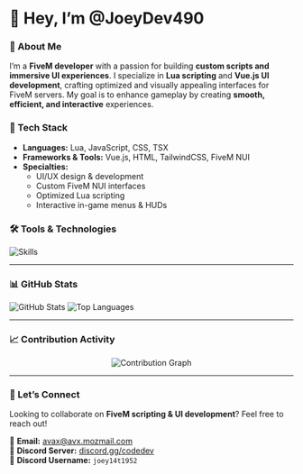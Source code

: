 # 👋 Hey, I’m @JoeyDev490  

### 🚀 About Me  
I’m a **FiveM developer** with a passion for building **custom scripts and immersive UI experiences**. I specialize in **Lua scripting** and **Vue.js UI development**, crafting optimized and visually appealing interfaces for FiveM servers. My goal is to enhance gameplay by creating **smooth, efficient, and interactive** experiences.  

### 🔧 Tech Stack  
- **Languages:** Lua, JavaScript, CSS, TSX  
- **Frameworks & Tools:** Vue.js, HTML, TailwindCSS, FiveM NUI  
- **Specialties:**  
  - UI/UX design & development  
  - Custom FiveM NUI interfaces  
  - Optimized Lua scripting  
  - Interactive in-game menus & HUDs  

### 🛠️ Tools & Technologies  
<p align="left">
  <img src="https://skillicons.dev/icons?i=lua,js,vue,css,html,tailwind,github,vscode,figma,linux" alt="Skills" />
</p>  

---

### 📊 GitHub Stats  
<p align="left">
  <img src="https://github-readme-stats.vercel.app/api?username=JoeyDev490&show_icons=true&theme=green" alt="GitHub Stats" />
  <img src="https://github-readme-stats.vercel.app/api/top-langs/?username=JoeyDev490&layout=compact&theme=green" alt="Top Languages" />
</p>  

---

### 📈 Contribution Activity  
<p align="center">
  <img src="https://github-readme-activity-graph.vercel.app/graph?username=JoeyDev490&theme=github-dark&bg_color=0d1117&color=00ff00&line=00ff00&point=00ff00&hide_border=true" alt="Contribution Graph" />
</p>  

---

### 🤝 Let’s Connect  
Looking to collaborate on **FiveM scripting & UI development**? Feel free to reach out!  

📩 **Email:** [avax@avx.mozmail.com](mailto:avax@avx.mozmail.com)  
💬 **Discord Server:** [discord.gg/codedev](https://discord.gg/codedev)  
👤 **Discord Username:** `joey14t1952`
